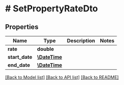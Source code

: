 # # SetPropertyRateDto

## Properties

Name | Type | Description | Notes
------------ | ------------- | ------------- | -------------
**rate** | **double** |  | 
**start_date** | [**\DateTime**](\DateTime.md) |  | 
**end_date** | [**\DateTime**](\DateTime.md) |  | 

[[Back to Model list]](../../README.md#documentation-for-models) [[Back to API list]](../../README.md#documentation-for-api-endpoints) [[Back to README]](../../README.md)


